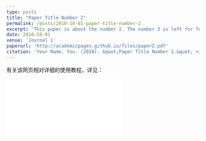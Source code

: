 ```yaml
---
type: posts
title: "Paper Title Number 2"
permalink: /posts/2010-10-01-paper-title-number-2
excerpt: 'This paper is about the number 2. The number 3 is left for future work.'
date: 2010-10-01
venue: 'Journal 1'
paperurl: 'http://academicpages.github.io/files/paper2.pdf'
citation: 'Your Name, You. (2010). &quot;Paper Title Number 2.&quot; <i>Journal 1</i>. 1(2).'
---
```

有关该网页相对详细的使用教程，详见：

<iframe src="//player.bilibili.com/player.html?aid=397490188&bvid=BV16o4y187Rc&cid=1093322272&p=1" scrolling="no" border="0" frameborder="no" framespacing="0" allowfullscreen="true"> </iframe>